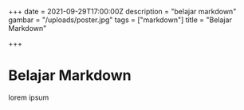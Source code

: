 +++
date = 2021-09-29T17:00:00Z
description = "belajar markdown"
gambar = "/uploads/poster.jpg"
tags = ["markdown"]
title = "Belajar Markdown"

+++
# Belajar Markdown

lorem ipsum